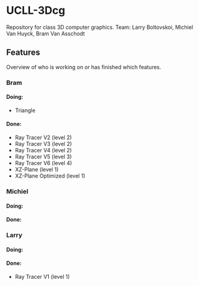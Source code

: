 # UCLL-3Dcg

Repository for class 3D computer graphics.
Team: Larry Boltovskoi, Michiel Van Huyck, Bram Van Asschodt

## Features

Overview of who is working on or has finished which features.

### Bram

#### Doing:

- Triangle

#### Done:

- Ray Tracer V2 (level 2)
- Ray Tracer V3 (level 2)
- Ray Tracer V4 (level 2)
- Ray Tracer V5 (level 3)
- Ray Tracer V6 (level 4)
- XZ-Plane (level 1)
- XZ-Plane Optimized (level 1)

### Michiel

#### Doing:

#### Done:

### Larry

#### Doing:

#### Done:

- Ray Tracer V1 (level 1)
